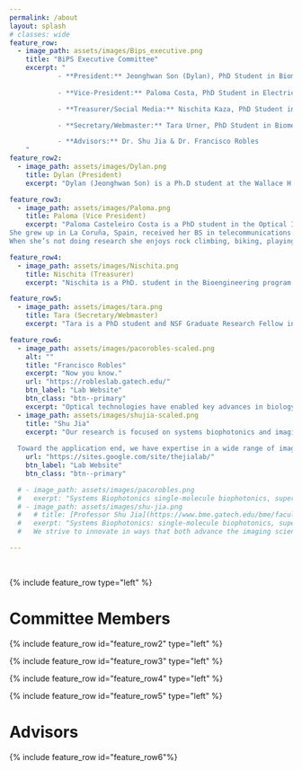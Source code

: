 ```yaml
---
permalink: /about
layout: splash
# classes: wide
feature_row:
  - image_path: assets/images/Bips_executive.png
    title: "BiPS Executive Committee"
    excerpt: "
            - **President:** Jeonghwan Son (Dylan), PhD Student in Biomedical Engineering
   
            - **Vice-President:** Paloma Costa, PhD Student in Electrical and Computer Engineering

            - **Treasurer/Social Media:** Nischita Kaza, PhD Student in Bio Engineering (Home school: ECE)

            - **Secretary/Webmaster:** Tara Urner, PhD Student in Biomedical Engineering

            - **Advisors:** Dr. Shu Jia & Dr. Francisco Robles
    "
feature_row2:
  - image_path: assets/images/Dylan.png
    title: Dylan (President)
    excerpt: "Dylan (Jeonghwan Son) is a Ph.D student at the Wallace H. Coulter department of Biomedical Engineering. His research in Dr. Jia’s Systems Biophotonics group focuses on the development of new multimodality systems of optical fluorescence microscopy to open new biomedical applications, provide clinical translation, and benefit the next generation of scientists. He has been educated as a Biomedical Engineer at Yonsei University (South Korea) and StonyBrook University (NY, USA). He also enjoys playing squash, collecting perfumes, listening to jazz, and touring galleries outside of research." 

feature_row3:
  - image_path: assets/images/Paloma.png
    title: Paloma (Vice President)
    excerpt: "Paloma Casteleiro Costa is a PhD student in the Optical Imaging and Spectroscopy Lab. Her research is on the development and implementation of label free imaging techniques to analyze tissue and biomedical samples. Particularly, her work focuses on implementing a novel phase imaging technique to better detect tumor regions and improve precision during surgery.  
She grew up in La Coruña, Spain, received her BS in telecommunications Engineering from Universistat Politécnica de Valencia and holds a Masters in ECE from Georgia Tech, with a focus in image processing and machine learning. 
When she’s not doing research she enjoys rock climbing, biking, playing guitar, reading, hiking and just spending quality time with others."

feature_row4:
  - image_path: assets/images/Nischita.png
    title: Nischita (Treasurer)
    excerpt: "Nischita is a PhD. student in the Bioengineering program. Her research in the Robles’ lab focuses on phase retrieval techniques for hyperspectral imaging of cells and tissues in the UV region of the spectrum. She is interested in applying concepts from signal processing, machine learning, and convex optimization to develop algorithms and techniques for biomedical image acquisition and processing. Outside of research, she dabbles in art and cooking and is an ardent tennis and soccer fan. " 

feature_row5:
  - image_path: assets/images/tara.png
    title: Tara (Secretary/Webmaster)
    excerpt: "Tara is a PhD student and NSF Graduate Research Fellow in the Wallace H. Coulter Biomedical Engineering department who works in Erin Buckley’s lab at Emory University. She obtained a Bachelor of Arts degree from Earlham College with major concentrations in Physics and Philosophy and a minor concentration in Computer Science. She enjoys pursuing opportunities to teach at all levels and exploring interdisciplinary research questions. Her interests outside of research include gardening, listening to podcasts, drinking tea, or any combination thereof." 

feature_row6:
  - image_path: assets/images/pacorobles-scaled.png
    alt: ""
    title: "Francisco Robles"
    excerpt: "Now you know."
    url: "https://robleslab.gatech.edu/"
    btn_label: "Lab Website"
    btn_class: "btn--primary"
    excerpt: "Optical technologies have enabled key advances in biology and medicine due to their ability to assess many chemical and physical properties of cells and tissues with great flexibility (e.g., in-vivo, non-invasively, over a wide range of length scales, and over long periods of time). The OIS lab seeks to continue advancing optical technologies to help improve our understanding of biological processes and our ability to identify disease. Specifically, we focus on developing and applying label-free linear and nonlinear spectroscopic methods, along with advanced signal processing methods, to gain access to novel forms of functional and molecular contrast for a variety of applications, including cancer detection, tumor margin assessment, hematology, and neuron functional imaging."
  - image_path: assets/images/shujia-scaled.png
    title: "Shu Jia"
    excerpt: "Our research is focused on systems biophotonics and imaging technology, such as single-molecule biophotonics, super-resolution microscopy, advanced optical and computational microscopy, imaging physics, biomedical imaging instrumentation and devices, and imaging microrobotics and machine-intelligence. We strive to innovate in ways that both advance the imaging science and also impact biological and translational research. 
    
  Toward the application end, we have expertise in a wide range of imaging instrumentation and techniques, such as super-resolution, adaptive optics, light-field, miniaturized, light-sheet, computational microscopy and endoscopy. Collaboratively, these techniques are expected to address the challenges in 1) mapping functional networks of biological systems from molecules to the whole organ, 2) imaging collective patterns of cellular activities flowing within these networks in freely behaving animals, and 3) integrating and transforming molecular and cellular imaging information into health and disease."
    url: "https://sites.google.com/site/thejialab/"
    btn_label: "Lab Website"
    btn_class: "btn--primary"

  # - image_path: assets/images/pacorobles.png
  #   exerpt: "Systems Biophotonics single-molecule biophotonics, super-resolution microscopy, advanced optical and computational microscopy, imaging physics, biomedical imaging instrumentation and devices, imaging microrobotics."  
  # - image_path: assets/images/shu-jia.png
  #   # title: [Professor Shu Jia](https://www.bme.gatech.edu/bme/faculty/Shu-Jia) (Lab website)[https://sites.google.com/site/thejialab/]
  #   exerpt: "Systems Biophotonics: single-molecule biophotonics, super-resolution microscopy, advanced optical and computational microscopy, imaging physics, biomedical imaging instrumentation and devices, imaging microrobotics.
  #   We strive to innovate in ways that both advance the imaging science and also impact biological and translational research. We are particularly interested in new imaging physics, bottom-up opto-electronic system design, as well as new principles for light propagation, light-matter interaction and image formation in complex biological materials, especially at the single-molecule level. Toward the application end, we have expertise in a wide range of imaging instrumentation and techniques, such as super-resolution, adaptive optics, light-field, miniaturized, light-sheet, computational microscopy and endoscopy."

---
```


<br />

{% include feature_row type="left" %}

# Committee Members

{% include feature_row id="feature_row2" type="left" %}

{% include feature_row id="feature_row3" type="left" %}

{% include feature_row id="feature_row4" type="left" %}

{% include feature_row id="feature_row5" type="left" %}

# Advisors

{% include feature_row id="feature_row6"%}
